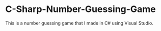 # C-Sharp-Number-Guessing-Game
This is a number guessing game that I made in C# using Visual Studio.
